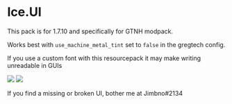 # Ice.UI


This pack is for 1.7.10 and specifically for GTNH modpack.

Works best with `use_machine_metal_tint` set to `false` in the gregtech config.

If you use a custom font with this resourcepack it may make writing unreadable in GUIs

<img src="https://imgur.com/xVicRRM.png" />
<img src="https://imgur.com/lAkh7tD.png" />


 If you find a missing or broken UI, bother me at Jimbno#2134



  
 


